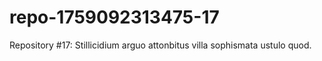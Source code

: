 # repo-1759092313475-17
Repository #17: Stillicidium arguo attonbitus villa sophismata ustulo quod.
